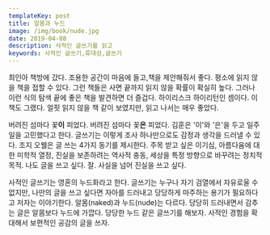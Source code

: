 ```yaml
---
templateKey: post
title: 알몸과 누드
image: /img/book/nude.jpg
date: 2019-04-08
description: 사적인 글쓰기를 읽고
keywords: 사적인 글쓰기,류대성,글쓰기
---
```


최인아 책방에 갔다. 조용한 공간이 마음에 들고,책을 제안해줘서 좋다. 평소에 읽지 않을 책을 접할 수 있다. 그런 책들은 사면 끝까지 읽지 않을 확률이 확실히 높다. 그러나 이런 식의 탐색 끝에 좋은 책을 발견하면 더 즐겁다. 하이리스크 하이리턴인 셈이다. 이 책도 그랬다. 얼핏 읽지 않을 책 같이 보였지만, 읽고 나서는 매우 좋았다.

버려진 섬마다 꽃**이** 피었다. 버려진 섬마다 꽃**은** 피었다. 김훈은 '이'와 '은'을 두고 일주일을 고민했다고 한다. 글쓰기는 이렇게 조사 하나만으로도 감정과 생각을 드러낼 수 있다. 조지 오웰은 글 쓰는 4가지 동기를 제시한다. 주목 받고 싶은 이기심, 아름다움에 대한 미학적 열정, 진실을 보존하려는 역사적 충동, 세상을 특정 방향으로 바꾸려는 정치적 목적. 나도 글을 쓰고 싶다. 잘. 사실을 넘어 진실을 쓰고 싶다.

사적인 글쓰기는 영혼의 누드화라고 한다. 글쓰기는 누구나 자기 검열에서 자유로울 수 없지만, 나만의 글을 쓰고 싶다면 자아를 드러내고 당당하게 마주하는 용기가 필요하다고 저자는 이야기한다. 알몸(naked)과 누드(nude)는 다르다. 당당히 드러내면서 감추는 글은 알몸보다 누드에 가깝다. 당당한 누드 같은 글쓰기를 해보자. 사적인 경험을 확대해서 보편적인 공감의 글을 쓰자.
